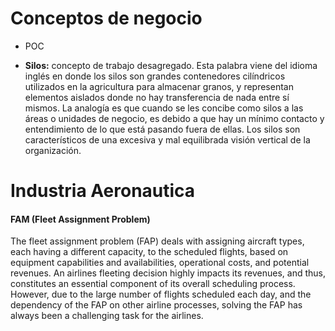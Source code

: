 # Conceptos de negocio

- POC



- **Silos:** concepto de trabajo desagregado. Esta palabra viene del idioma inglés en donde los silos son grandes contenedores cilíndricos utilizados en la agricultura para almacenar granos, y representan elementos aislados donde no hay transferencia de nada entre sí mismos. La analogía es que cuando se les concibe como silos a las áreas o unidades de negocio, es debido a que hay un mínimo contacto y entendimiento de lo que está pasando fuera de ellas. Los silos son característicos de una excesiva y mal equilibrada visión vertical de la organización. 

# Industria Aeronautica

#### FAM (Fleet Assignment Problem)

The fleet assignment problem (FAP) deals with assigning aircraft types, each having a different capacity, to the scheduled flights, based on equipment capabilities and availabilities, operational costs, and potential revenues. An airlines fleeting decision highly impacts its revenues, and thus, constitutes an essential component of its overall scheduling process. However, due to the large number of flights scheduled each day, and the dependency of the FAP on other airline processes, solving the FAP has always been a challenging task for the airlines. 
